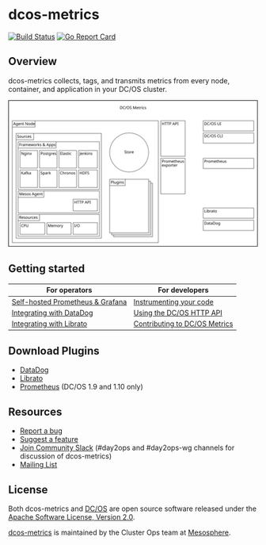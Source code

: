 # dcos-metrics

[![Build Status][button-build]][jenkins-master]
[![Go Report Card][button-go-report]][go-report-card]

## Overview

dcos-metrics collects, tags, and transmits metrics from every node, container, and application in your DC/OS cluster. 

![Architecture Diagram][architecture-diagram]

## Getting started

|For operators                                             |For developers                                             |
|----------------------------------------------------------|-----------------------------------------------------------|
|[Self-hosted Prometheus & Grafana][quickstart-prometheus] |[Instrumenting your code][quickstart-instrumentation]      |
|[Integrating with DataDog][quickstart-datadog]            |[Using the DC/OS HTTP API][quickstart-api]                 |
|[Integrating with Librato][quickstart-librato]            |[Contributing to DC/OS Metrics][quickstart-contributing]   |

## Download Plugins

* [DataDog][plugin-datadog]
* [Librato][plugin-librato]
* [Prometheus][plugin-prometheus] (DC/OS 1.9 and 1.10 only)

## Resources

* [Report a bug][jira-bug]
* [Suggest a feature][jira-feature]
* [Join Community Slack][dcos-slack] (#day2ops and #day2ops-wg channels for discussion of dcos-metrics)
* [Mailing List][dcos-mailing-list]

## License

Both dcos-metrics and [DC/OS][github-dcos] are open source software released under the
[Apache Software License, Version 2.0](LICENSE).

[dcos-metrics][github-dcos-metrics] is maintained by the Cluster Ops team at [Mesosphere][mesosphere-io]. 


[button-build]: https://jenkins.mesosphere.com/service/jenkins/buildStatus/icon?job=public-dcos-cluster-ops/dcos-metrics/dcos-metrics-master
[button-go-report]: https://goreportcard.com/badge/github.com/dcos/dcos-metrics

[architecture-diagram]: docs/architecture.svg

[jenkins-master]: https://jenkins.mesosphere.com/service/jenkins/job/public-dcos-cluster-ops/job/dcos-metrics/job/dcos-metrics-master/
[jira-bug]: https://jira.mesosphere.com/secure/CreateIssueDetails!init.jspa?issuetype=1&pid=14105&components=19811&summary=Issue%20on%20DC/OS%20Metrics&priority=2&labels=testing&assignee=philip&customfield_12300=4
[jira-feature]: https://jira.mesosphere.com/secure/CreateIssueDetails!init.jspa?issuetype=4&pid=14105&components=19811&summary=Issue%20on%20DC/OS%20Metrics&priority=2&labels=testing&assignee=philip&customfield_12300=4
[go-report-card]: https://goreportcard.com/report/github.com/dcos/dcos-metrics

[quickstart-prometheus]: docs/quickstart/prometheus.md
[quickstart-datadog]: docs/quickstart/datadog.md
[quickstart-librato]: docs/quickstart/librato.md
[quickstart-instrumentation]: docs/quickstart/instrumentation.md
[quickstart-api]: docs/quickstart/api.md
[quickstart-contributing]: docs/quickstart/contributing.md

[plugin-datadog]: https://downloads.mesosphere.io/dcos-metrics/plugins/datadog
[plugin-librato]: https://downloads.mesosphere.io/dcos-metrics/plugins/librato
[plugin-prometheus]: https://downloads.mesosphere.io/dcos-metrics/plugins/prometheus

[dcos-jira]: https://jira.mesosphere.com
[dcos-mailing-list]: https://groups.google.com/a/dcos.io/forum/#!forum/users
[dcos-slack]: https://dcos-community.slack.com
[github-clusterops]: https://github.com/orgs/mesosphere/teams/clusterops-team
[github-dcos]: https://github.com/dcos/dcos
[github-dcos-metrics]: https://github.com/dcos/dcos-metrics
[mesosphere-io]: https://mesosphere.io
